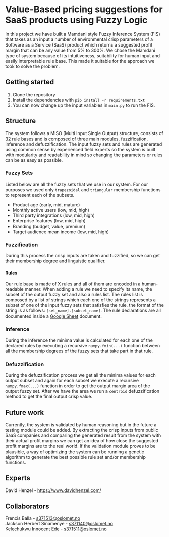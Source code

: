 # Value-Based pricing suggestions for SaaS products using Fuzzy Logic

In this project we have built a Mamdani style Fuzzy Inference System (FIS) that takes as an input a number of environmental crisp parameters of a Software as a Service (SaaS) product which returns a suggested profit margin that can be any value from 5% to 300%. We chose the Mamdani type of system because of its intuitiveness, suitability for human input and easily interpretable rule base. This made it suitable for the approach we took to solve the problem.

## Getting started

1. Clone the repository
2. Install the dependencies with `pip install -r requirements.txt`
3. You can now change up the input variables in `main.py` to run the FIS.

## Structure

The system follows a MISO (Multi Input Single Output) structure, consists of 32 rule bases and is composed of three main modules, fuzzification, inference and defuzzification. The input fuzzy sets and rules are generated using common sense by experienced field experts so the system is built with modularity and readability in mind so changing the parameters or rules can be as easy as possible.

### Fuzzy Sets

Listed below are all the fuzzy sets that we use in our system. For our purposes we used only `trapezoidal` and `triangular` membership functions to represent each of the subsets.

* Product age (early, mid, mature)
* Monthly active users (low, mid, high)
* Third party integrations (low, mid, high)
* Enterprise features (low, mid, high)
* Branding (budget, value, premium)
* Target audience mean income (low, mid, high)

### Fuzzification

During this process the crisp inputs are taken and fuzzified, so we can get their membership degree and linguistic qualifier.

#### Rules

Our rule base is made of X rules and all of them are encoded in a human-readable manner. When adding a rule we need to specify its name, the subset of the output fuzzy set and also a rules list. The rules list is composed by a list of strings which each one of the strings represents a subset of one of the input fuzzy sets that satisfies the rule. the format of the string is as follows: `[set_name].[subset_name]`. The rule declarations are all documented inside a [Google Sheet](https://docs.google.com/spreadsheets/d/189TuTApM-iDm14cHHxfbSh8yGliFTGe7V4G-6Hky6bg/edit?usp=sharing) document. 

### Inference

During the inference the minima value is calculated for each one of the declared rules by executing a recursive `numpy.fmin(...)` function between all the membership degrees of the fuzzy sets that take part in that rule.

### Defuzzification

During the defuzzification process we get all the minima values for each output subset and again for each subset we execute a recursive `numpy.fmax(...)` function in order to get the output margin area of the output fuzzy set. After we have the area we run a `centroid` defuzzification method to get the final output crisp value.

## Future work

Currently, the system is validated by human reasoning but in the future a testing module could be added. By extracting the crisp inputs from public SaaS companies and comparing the generated result from the system with their actual profit margins we can get an idea of how close the suggested profit margins are to the real world. If the validation module proves to be plausible, a way of optimizing the system can be running a genetic algorithm to generate the best possible rule set and/or membership functions.

## Experts

David Henzel - https://www.davidhenzel.com/

## Collaborators

Frencis Balla - s371513@oslomet.no\
Jackson Herbert Sinamenye - s371140@oslomet.no\
Kelechukwu Innocent Ede - s371511@oslomet.no
